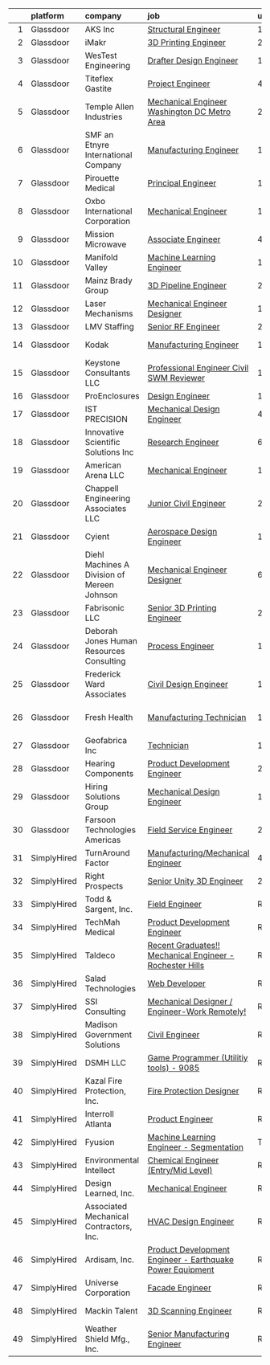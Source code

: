 

|    | platform    | company                                      | job                                                                                                                                                                                                                                                                                                                                                                                                                                                                                                                                                                                                                                                                                                                                                                                                                                                                                                                                                                        | update_time   | location            |
|---:|:------------|:---------------------------------------------|:---------------------------------------------------------------------------------------------------------------------------------------------------------------------------------------------------------------------------------------------------------------------------------------------------------------------------------------------------------------------------------------------------------------------------------------------------------------------------------------------------------------------------------------------------------------------------------------------------------------------------------------------------------------------------------------------------------------------------------------------------------------------------------------------------------------------------------------------------------------------------------------------------------------------------------------------------------------------------|:--------------|:--------------------|
|  1 | Glassdoor   | AKS  Inc                                     | [Structural Engineer](https://www.glassdoor.com/partner/jobListing.htm?pos=111&ao=1110586&s=58&guid=00000181421b69ffa28acbdb9fc03f59&src=GD_JOB_AD&t=SR&vt=w&ea=1&cs=1_93c10067&cb=1654671502492&jobListingId=1007920659611&cpc=777305277F503B4C&jrtk=3-0-1g511mqhjr0ra801-1g511mqi0jor2800-f59b6d2461b6f874--6NYlbfkN0Att9APlqtuCPYHujurkqscI95ZHfdvmmfWxC4tyWLf-tu14o22I8w84DM2Pisc203X5TLzeECwPRhvrUALzJRB1-MfZPJ6lZhIyWT0n-pJSzotThCbaS5pM2NwRU4lTLVWuxSJENKa3jRurChs_lRDyTmwuhtrYriHoSGYRbT1TMGa15RujIEps_tMhfGCA_hXzfmlAQq6aNe6fBnsDkoHieqO6PfykMIN-TeTQM_ov8AAEMTIJsuWO03AJCSVKo5IsRlFYPHCfw5py97awDJo0wBMHWT0E99Bsat5I7hlyXMa_DdhBJl8GOUI2wNn1rfQj-jFuIRwru9cbH1_Z7vkMQ4JCmyLYsoGKuDyWXO9jo48CaOinmxAsKRmaoBCgtCOLbq0eOe80V2NTqTKxhgntTsZEa3P6Flu_opsuSlxERUsAtfwUFSoENRZrnZiqozECJZ_y8gzTlyvVYYG5kEwM6ePJh77LJZZFiv728DPrgo3UiI7o_i51_ftxhlE3KUNopMiSJ5phg%3D%3D)                                                                                                 | 1d            | Atlanta, GA         |
|  2 | Glassdoor   | iMakr                                        | [3D Printing Engineer](https://www.glassdoor.com/partner/jobListing.htm?pos=121&ao=1110586&s=58&guid=00000181421b69ffa28acbdb9fc03f59&src=GD_JOB_AD&t=SR&vt=w&ea=1&cs=1_85971e38&cb=1654671502493&jobListingId=1007923370190&cpc=281FE6ECBEE2538F&jrtk=3-0-1g511mqhjr0ra801-1g511mqi0jor2800-09c6de448208198e--6NYlbfkN0Cp_WSJKd_Pz82imZmURPbhd3kYBsiZi4lpMLOH6vOlLMqbuwfEg4rdIwLVDXv7wQuHNay7l-QpVATw0d3KrP1FaWcRrZZo7KVhJQhW81-m-MMfcAf59ZetHKJWxx7h5JI6ZAB2Bz_sejWCa1-Ln4OerU37fCTDWcYdCOhhbBy-E0IeTsST3eS8bG6ZPlWk_ghkGjfCQ-lJ0f1HZpbk4VAa5h3m5zlMJ_qnJkDWk0STtqp9WCgVzvr8HvT_q8u0ZkjRAOQQJoH4kCwyLoT-HnNF2p8aLpOI1vtoT2hVe2LTJMI2Bsk_YGKHQgfyXqK0d1ywnkjhKRDY0i7zeFzIENHj3KF3Nxpg7IlbW_XT2AT1lITcWeO0H24GzRnoG66-hx2Oak7s9xmkW2uVpmWMEO_LicESY_ZDWLuhJ3GltFgEaxecjkn4kJv9LqdNZ2ahnRxp6Iw8NNcSTSB8jBbZ_BYmNLb_fRUBmiHY_CV7JGvVZjFJ5X71j-ALNLcQrwj1aquajf6pAxbAng%3D%3D)                                                                                                | 24h           | Brooklyn, NY        |
|  3 | Glassdoor   | WesTest Engineering                          | [Drafter Design Engineer](https://www.glassdoor.com/partner/jobListing.htm?pos=110&ao=1110586&s=58&guid=00000181421b69ffa28acbdb9fc03f59&src=GD_JOB_AD&t=SR&vt=w&ea=1&cs=1_764d6f24&cb=1654671502492&jobListingId=1007921159376&cpc=328097CF308554EF&jrtk=3-0-1g511mqhjr0ra801-1g511mqi0jor2800-7dc1c60b8a0709ff--6NYlbfkN0DZZww-p_mr8GWlqIRBY21Wjl_Fk3kglyx5_HcxykVqwa7Oh0kVVaxeXAJ9ueV0H-RCzNtT_InWR6JBz9yYnn2aRf1lr-nrg3-d_EmwRDhLqgibds6gYp5azJoCgdnHJlVlwDLtpG51u-n-_80m3hNjHmLg3J63KpnJejXKe0TUuo9SNBAogKdd-tbR-KuuWeIrNIIUtxoUjgnWl5etOuw7D41VsOdt3UiUji4Tmt4moRkZ_E_3gd9Hxko6PnPok8m9VwrModemMkpf3YOYqRit3_DCUW0TXmePxLx8x1mW0GcgyPQkNxI2-9acD6A_CmvLRbyowZglrTCxM5V01yZhP7Wjwm9FZVXWizJiHxGgXaY1XVIeIwRrUdaWxI4sgwVaDipPmf9vPAZU72o4irSUnfWDtJxER_FR6DWpQJ3vmxbhrR_SAEzcxtA_NVtsnEfS8TrNqMI0bjlmgxjmBv1-6xsi_cN9hz7LmPoEOPn8pciggC178Tr3zVEM5bcZNAdmvicWidCfrw%3D%3D)                                                                                             | 1d            | Layton, UT          |
|  4 | Glassdoor   | Titeflex   Gastite                           | [Project Engineer](https://www.glassdoor.com/partner/jobListing.htm?pos=101&ao=1110586&s=58&guid=00000181421b69ffa28acbdb9fc03f59&src=GD_JOB_AD&t=SR&vt=w&ea=1&cs=1_893ac6c2&cb=1654671502491&jobListingId=1007916706637&cpc=1AED1FE72E4AA382&jrtk=3-0-1g511mqhjr0ra801-1g511mqi0jor2800-4b1f5351903cf1c4--6NYlbfkN0BBGG9LMNqL16EzDx9S3nKk4b6IwprgSJginr0DZD_oW-LxatidhHjSXMmYjkktSDdNaRxq9PQ3-3ekTrzALrQYiMq4wL0VarTgTf5204msDtz3n5OXItRjAPB2QJ0ujAqY0OrJicLHXUJ6cQX1ODL6CNkofLWPMp5wzuSCf6RzVcowTuR1xIFTjakHGt0iYlGm0kbEliTRXJbAk7qzBX9djMAqQ471SaFqwH7F7KkYDA_QWV-N1pK-sO9W8g4Ke5VNDk6LsbySD05sP9WTJdwxu2kqC9MtTgJRLxTRGYWdjK0bLIYOmi4Li0XUsf4IPxXG0QB461il80vGhb5u8UXxdTPx5KYSX40ba8xn4SdZwlNZ-wwipWVKiV-tReqhkXfSNXMVPbt3OkFKGKNysTvBTidNWAfwe7Hp185fxMLBFtHlCTkVFTafwZLz40Rp4BjjnwnDwoTgdHf8FnsEtmhPVAqPzTxAFeRbtmiPGghZC_tjWnFrbARo9G5S9lJuB9jYwEAMXgN7gQ%3D%3D)                                                                                                    | 4d            | Portland, TN        |
|  5 | Glassdoor   | Temple Allen Industries                      | [Mechanical Engineer  Washington  DC Metro Area ](https://www.glassdoor.com/partner/jobListing.htm?pos=117&ao=1110586&s=58&guid=00000181421b69ffa28acbdb9fc03f59&src=GD_JOB_AD&t=SR&vt=w&ea=1&cs=1_dea22479&cb=1654671502493&jobListingId=1007923160690&cpc=D1AB73242940E063&jrtk=3-0-1g511mqhjr0ra801-1g511mqi0jor2800-4263b12375413b4e--6NYlbfkN0DsBOlmEAMqZtav1V1WKZO3RUElpafjggtWvxyDQ3xFSh1wBRGmW-tFFoZuSj58sOxwaUkLQ8H_dTRuo5ZsusxG0FGJy5Uh3Pl9qRjOLaowRparPRD0uMvBjQBNz17WRmBD7VCNSwbAMPDYDO-YXSSDvHPq3zktiHxjjZAIVhoEj9Udk5RW6_9OYFgnpStPzsOvWRcwxWbEH69tSPYR0axqMtp1J4cQMtA4YmeNAQ1STz6t1Lp0pHMLWXN9xssarmT2naG8SwVlwe17F8dKYYo16XofOoFucw9rfrALGeJ6UDk1O5fSxyJoDY-r0Dsddg2VLcj_uk2hshiqSoTS0EOAc9oORXQcbfnW_D_PCZdLL0OI67jF1RuC_QgmeaZiTkTxP9qh1jAC5_N6SIQCO7yyh7PTQfbBi_efeH1xjO5Uzd6PDbuM6TwU9yQn9jDbtDjcv8qxXn-vhKyEm_60pDnsfbq3KjyeXw06MSZXS5xAS82x7Ye_h09jCE2xKg9EnAV_m6zcdzDMBQ%3D%3D)                                                                     | 24h           | Rockville, MD       |
|  6 | Glassdoor   | SMF an Etnyre International Company          | [Manufacturing Engineer](https://www.glassdoor.com/partner/jobListing.htm?pos=124&ao=1110586&s=58&guid=00000181421b69ffa28acbdb9fc03f59&src=GD_JOB_AD&t=SR&vt=w&ea=1&cs=1_1b409fda&cb=1654671502494&jobListingId=1007920392493&cpc=275B60D2C545FCD5&jrtk=3-0-1g511mqhjr0ra801-1g511mqi0jor2800-1e296aacdaa6a3eb--6NYlbfkN0Ds6uK1R-yozVJUh57PvHIkTdQALSJd2b1fxzTC8LomFrIpJ5Mkt10QDsq5Gj96LvbBVgpYhqsvXLs3bS7He_X_PR0iKM405zu5AGU28IoAiyx04y1v48vVXRIorMf552zzBhurKR51ZvYUrA12nNc5taKwKgC6Q3csua97ToPhixcYVB83oy_UjQFiLyfGBxhTcrUyAGcraXDd6d6dgewfoaJFmhy80C6QsFB8bnLjpBogugj7xNVKJ9KBGIsW3TG2dnG9qPMogCYy0zsIrj0ORTZ_lUXr0oM0fRidGOzpIV_rij1FR6UIumXIumiOzbPr-rG__oZOOaHo6iGwnDqJZnEmyZ6BxbBX8rdDhjJ5iWVWbDSAdDSHZkeSwrm_tJnp0ZRFkjswDZKoUL3QQwZDxP6uQSvvDS7EsvZmAIbHuTCvoCgippZL5pPauEpgJVqblEOCXockwwnkwqfqTm7OoTfLrc_euBc60XV4EK8c839M4Xwg28xGbQHnoMogQtr2X_Rf3GN8rA%3D%3D)                                                                                              | 1d            | Minonk, IL          |
|  7 | Glassdoor   | Pirouette Medical                            | [Principal Engineer](https://www.glassdoor.com/partner/jobListing.htm?pos=130&ao=1110586&s=58&guid=00000181421b69ffa28acbdb9fc03f59&src=GD_JOB_AD&t=SR&vt=w&ea=1&cs=1_9bf462fb&cb=1654671502494&jobListingId=1007920930821&cpc=6BBECBC74F3AC36E&jrtk=3-0-1g511mqhjr0ra801-1g511mqi0jor2800-f9aac5d62d551e90--6NYlbfkN0DWaRryNAENedkPSv4vdkICRwIOGVF4p1VZO06nqdho3K7zMRuywI_6Nlc1zZGimhlsF5lJRjw9PzkKMOL9AVDNXLL90LLjS5CjgO97ZRAHiUbNBb2AMSYWb7GSJKwbKHGv7rgZx1c8My2_gm7EhqhaIj1O2I_S55qy0qSnjYkGKK65N-hgMPyZ-0WLjpM_vJQ09Bo9hgFlcMrdEEFQwlzzQhnSQazvF0a4sODhUUqPPNigT5hVypEeHscncdVqUhA2ABrrTqvtSILA14RxTEXH82cJ_Qn67F3m3NgfsJYgQEvmj6lTxDuRx4LeVUIL5lywFeKz83x2M7cTPH4ZW5A403F4GLaHz7v3SUzStIAASmPEmGRzvt4G590bAaEg3aHsZQ9qoYOQsZMTz3LiIWFCXWFC2dlNWqWixdc8bFFYtQjMPobcDvDnIQ6KJ_L7A66RpOm2Q-GihEih-nvi6aSQqfMk9n1V1VtWGGAN_3UzIypGG3OVvOv6tiBNLgBhTdI%3D)                                                                                                                | 1d            | Boston, MA          |
|  8 | Glassdoor   | Oxbo International Corporation               | [Mechanical Engineer](https://www.glassdoor.com/partner/jobListing.htm?pos=114&ao=1110586&s=58&guid=00000181421b69ffa28acbdb9fc03f59&src=GD_JOB_AD&t=SR&vt=w&ea=1&cs=1_2b303e9f&cb=1654671502492&jobListingId=1007898644473&cpc=26137B373B4A29F6&jrtk=3-0-1g511mqhjr0ra801-1g511mqi0jor2800-3b3b029be4ee5b51--6NYlbfkN0ABmHUdwQaONz_IGwQsv1AAewhrr4-2k-Y7nCH-c8nk1bLPBzRlQDaWQviIbkoj9mZs6BkB88Si2jtYXUn27On2RPhQ-cOncZ9gMQ6nEUHdjl-dVDMdV3erH5f8Oj_Ca0WsEFrlMcCAZH1w1donDgX79rvuheFgL9-2wyt64CgXyXNzA0yQGJpAcBwfn0LkxArhbzbi5VIDdABE-UgHmi35F2omQNt1GcXdGwXaH5icxWn2tqxcL-jl8uXITeFD6RgItAtp8oM0woAQUFDMe0s1QJWTZ7CzDPSrnqrKjr3B_QBeCdkGSkqY5bHSxia5EFHkoxZEl17Ch3LuhoCITB1sLk6nzMq1VkUuzBBwgvD_Ugoer6vY2SZedKTe59gdsi3w2D88As1s6m7VWVKdjqxTjHOWyNNoWZN2EkoAud1e_7k9BerC08-vFYKiEMZsCBfX8xZ4YASACd9w5lVrV1cKhhe-BfTV7ClFyJ65mhAdrlhZ-WzwdoeHdSnIGzuO1vo%3D)                                                                                                               | 11d           | Clear Lake, WI      |
|  9 | Glassdoor   | Mission Microwave                            | [Associate Engineer](https://www.glassdoor.com/partner/jobListing.htm?pos=129&ao=1110586&s=58&guid=00000181421b69ffa28acbdb9fc03f59&src=GD_JOB_AD&t=SR&vt=w&cs=1_478540f6&cb=1654671502494&jobListingId=1007916982813&cpc=878687325D2A5CC7&jrtk=3-0-1g511mqhjr0ra801-1g511mqi0jor2800-f472d513f38a0de8--6NYlbfkN0DMzJerYYVu8Q4XOw-Zynv8DQbhmW2d_BjXDoDYya1YvgJJCljj9QCiwMGsGVT1rDL124WqSqfM4QR5MN7vUkpgM3JDPCyeuqwO8CBMvlla6djKcxMoyfuNaCAX-rIoW2gcZf8f3oyhsjUFFlygUdnQfTADPaT8gH_KdpBsQ_SnZsg_hHWriEmncxc4K7FpbEeVZs7JbRNfk4t4PhviMZ1F-FKjc2OLd6JBk2l7Y1jBrG5sSGzV2vG0tjCUkUBG3XtOXblu266DBHaicxI2dKxmtwKaHhesTbs63rvfJikvctupB7DTKS3Vhyw_MlIhdzW8OXB9sTVAiVWcrzGKbCWODMYu5KH9pP2upXpE0kLpQMpP7l0hpLZRiM0P7qQugKe5gjXJUGRsBtiEckFIjzSwAQpCWv8qtL1Rid8TCDlnPKVObdLjNt0igQ3945deZ7WQxK8FdeaiA30NBS4hu_aI5f6DwCvWJzE%3D)                                                                                                                                                     | 4d            | Cypress, CA         |
| 10 | Glassdoor   | Manifold Valley                              | [Machine Learning Engineer](https://www.glassdoor.com/partner/jobListing.htm?pos=118&ao=1110586&s=58&guid=00000181421b69ffa28acbdb9fc03f59&src=GD_JOB_AD&t=SR&vt=w&ea=1&cs=1_d68ec7c3&cb=1654671502493&jobListingId=1007892342522&cpc=923E3B470662C757&jrtk=3-0-1g511mqhjr0ra801-1g511mqi0jor2800-aee5fbc19980174c--6NYlbfkN0D0ZqxdZg2TwcIemQ4yr89eGinLCR7bn2QHXosobzuZIISjxMRKT4E3qfNpVFwPB_1OVYuPvxnNjuS8DeLkRHHdzBxZDspFuun_YXZC2WbMLPg1htwxRCgeMIwi8QzzFRlhB-uauEso6Hp-UHDfVpy4JBkE_t-zYpvXPmKntdRxIuMF5oRkQIPExmvQRWMNEIScm9L9fgVONpSjZYEXZhHAzHF1Y8VwmxjCZvuFGr9vR5-4QFuI2s55HlBTVhG3Bn9GCg-9j4knEsjc3FpaL7YR8hKsGCs8n-ccwStFJxfybvxYa5nMWkmWja7FwXmXTUAe9o7zlL-dJ2l2l8D7mWftZ6XNyfUjapdpkGVDUBkJY1EE8NnTJtLfZFtloZJlxyBXZIaUGfbu9MN47DCMOXg9_lrDymyAxtxM_GcILdfHEGafB7I3TSIOCZVCOK2oHnLtb-kYS3xXnvHR_CIkWczC_yvUfiEsGRYltbbMePUQiRIAV-W4q1NAVCBONZeWp1l_ERpTw8kC7w%3D%3D)                                                                                           | 13d           | Los Angeles, CA     |
| 11 | Glassdoor   | Mainz Brady Group                            | [3D Pipeline Engineer](https://www.glassdoor.com/partner/jobListing.htm?pos=104&ao=1110586&s=58&guid=00000181421b69ffa28acbdb9fc03f59&src=GD_JOB_AD&t=SR&vt=w&ea=1&cs=1_8c61a003&cb=1654671502491&jobListingId=1007924023769&cpc=3B453408E5782294&jrtk=3-0-1g511mqhjr0ra801-1g511mqi0jor2800-19e69a8eea02e56c--6NYlbfkN0AmBvT8mmb9xI3Fj7UxKkF4Cq8RZh4Va6i5lMeIN2RcgGASh7aFhimwCXUNgOpzN1fbJ1oBdpr8KHMtR0CV7Zq2RullAxWIL3pE3BDWV59ENUqakRDszZixYKhBkXpnqpQvqe1fgrLdNWUtqdFStxCtFPy6Wabm9-W5fOxJtdZMS8_ygq6xyQ55hH7eNBwfvRoMVdR7Kc9QTwzByX8GyxPEuWvwD39QW6137w04LxAzCH-BdsPyeoN-LvdyCBUvOUJkIOArtCJp4zqMbqxEmGHsI-gEsou0NWPo3Bqw52oXElLQB9ek_PP_a_911YBRo8GSvMhK5uKz54z0pv74g95x2KxRZRRkWxtwH61C7LPELBpp9Rj7VkkB1QYdXPxzTiQb3PRRnmeARaCZ7mtN-nhlTwZnm5BhCLmjcrfOZfovAED-d1vvHOQJXomprXT41TjYvnfph7QVV5mixB1mUt18sfYeR5OtjL_zvu6hp1SYGlVi_OKeUG6lzDiqV5_ZIbU6PFXecjMOBJCUgsK3yFsFyPBxZii_XfA%3D)                                                                              | 24h           | Remote              |
| 12 | Glassdoor   | Laser Mechanisms                             | [Mechanical Engineer Designer](https://www.glassdoor.com/partner/jobListing.htm?pos=122&ao=1110586&s=58&guid=00000181421b69ffa28acbdb9fc03f59&src=GD_JOB_AD&t=SR&vt=w&ea=1&cs=1_82f6ff12&cb=1654671502493&jobListingId=1007898696482&cpc=B5F6D74B4EF69A07&jrtk=3-0-1g511mqhjr0ra801-1g511mqi0jor2800-b17a331bbee2226c--6NYlbfkN0COhaZ05RsQ0I941PSzDaUsDoazhOdJvFHyXlH3hoIg_6EfIsvwWymkxiyYG7dmhH3mBQ2GDp7dhrBfsIj3NE0SxkCRIEAWK6eZUyPgLW7PSxA1QartU5cB7n9pdflYhW777mdi3jTJEhF86ghnUDNB7kW-M5W3hszSpGrrWi5Ne7j_vffIEVfOLW4ipbN63sfI-Lc1iy-RxPNJpjbvdXvVN4yqOigLanIITxQYidOQraZEIaZA4RayBR7AIbLhXEOi90WPAdWTas5Od43mI_RzVDculBGlxfpSQrmFqkATBJUTpRENa9xhvlhbadnrl0pcesEdAEBIbXmZhxjjtKXuomF_cl3jo9SfIEuTtapQzHV8MpON2h36r4zZ8muvOJxsZTZ1lv9pjnHzb1aiBe13pzVRrEoTCDZaSzy8dOAa3FNVnfDS1vS_2rQmrU5jxx_q85xkV1vCYQ_Whc9YN-njQR7POWpuune9qRz2mvcxei5b-p-CqJ-6QjCA0clLz7xxf94NpyXNOg%3D%3D)                                                                                        | 11d           | Novi, MI            |
| 13 | Glassdoor   | LMV Staffing                                 | [Senior RF Engineer](https://www.glassdoor.com/partner/jobListing.htm?pos=116&ao=1110586&s=58&guid=00000181421b69ffa28acbdb9fc03f59&src=GD_JOB_AD&t=SR&vt=w&ea=1&cs=1_80ad2f45&cb=1654671502493&jobListingId=1007923172585&cpc=CAF32EB92433BC76&jrtk=3-0-1g511mqhjr0ra801-1g511mqi0jor2800-0101f0152a6b96b6--6NYlbfkN0CMf6ZCn5ovFwQ0jaz2pXOy0er38TUjNbCRz6lb6Nnh6isJSUJNsopL1se5M_O093ieh2u1i2styM31_bvMRZM7oBpASKQ2vq5hUojR9DKHqvaOeHVsdgsnky4yILFhaia740yd3F4Z9x8gapl3kh3_ApzifWrf3DSIc-R8cDPzX3yGCYyivi4bKnVVcaX8Mz8DgSQ1UdiniVtU5G1HNYSpDki_dRqYVczFGECAPDdFxUcZnXAGiNf6NCgTniIdFMBhRyHEOvmOz1vtwjA26UsI_egXl7ErLOS09YrSSOgQH_hORslDGpOlImeUIfsR51bhOzWeMTZ-ro78jncIGY7v_0J9I6j1mHONfkHoZmlS__Q_DTSG-ZpI5idtRi1T3ja7F1mBPLJFJzqcVWImQ6tyRiBnSYm_gYInVblHs_iaapdIbUGLXSDnUhmvR2NaNfO83ibtXS9GWFSeIVLFs_6q41j6Gx0m9vgLmRKUnXXDbveQO2s--n3CI0vzGgTOw7mDIHvCNQKaBa1CD9fkArhN)                                                                                              | 24h           | Tampa, FL           |
| 14 | Glassdoor   | Kodak                                        | [Manufacturing Engineer](https://www.glassdoor.com/partner/jobListing.htm?pos=115&ao=1110586&s=58&guid=00000181421b69ffa28acbdb9fc03f59&src=GD_JOB_AD&t=SR&vt=w&ea=1&cs=1_ef8cbd82&cb=1654671502493&jobListingId=1007921384910&cpc=90E10D0C903B794B&jrtk=3-0-1g511mqhjr0ra801-1g511mqi0jor2800-76610fc9b402b4b2--6NYlbfkN0DrsfItqWdYPH9HPeJRPsV85vfInk56DfzcaYqHqFIL2yBJAWlDWcxnUNgpe8tAx5QFbPCJRszaEBULUEZPTxtGNxRm4nDXNMkt78WyoQnt4APiODceaQLbEg0nF4tEuvdyooBSotwYpEhB9Z8ccDhe9pGOaVRzbDtUoWQdO5HNEprVO3MQWXzLmf2DQeLTYjJIgjhvBIlb7GQlu9EiV8H04jtGfKYOpjF1LbKxuWPYi3iTb2GZOgaHAnTF7oyy_6DgVSnJo-cTSFwUYu6FU2kVLwDdM7AdxXVqlYY1zHUN-zUG5QMoLujX-mzp5NTOUirrAWUpVCnspuWZWDTYNLJbG6G9WMk4hIJ0_-sKdDvKtnlFxJt7H_G9wyOGOQ4_bX_ohsRV8-gALb0U9bVISKw9JJScYRUpA6oUN7U03jn0KrVDk6Ox9d9iGeKhhMjEUldyNmKTg0YDoxZ_e2ZbLA0a74gZGWgg2rzj2vMk67Yp3Sezwqs7hbutO0N2pqAbwiXw7nqAikgsiQ%3D%3D)                                                                                              | 1d            | Rochester, NY       |
| 15 | Glassdoor   | Keystone Consultants  LLC                    | [Professional Engineer  Civil    SWM Reviewer](https://www.glassdoor.com/partner/jobListing.htm?pos=107&ao=1110586&s=58&guid=00000181421b69ffa28acbdb9fc03f59&src=GD_JOB_AD&t=SR&vt=w&ea=1&cs=1_d5c2f6b4&cb=1654671502492&jobListingId=1007895281530&cpc=5C66962F50EA57C4&jrtk=3-0-1g511mqhjr0ra801-1g511mqi0jor2800-c20e8a5a55d0be07--6NYlbfkN0Ds5GVvSbKaVZOlcVzMmME8hu4tCIpmr0vrN37JoDJ8726f2HFi3lE75Sd4AyAVMeiBSN4pBs93Q2RPk3JakUc0fz9gBUEDpByPd_FZAJLJSA28LvjDbN561zRsRTH01Aue2WJkkrNxsu2a0UOfFO7u_f14dJosJCBldmG8ErDRC7ATk2dMWnfZ50m1_8NPK4SdSIz8W778UdUF4dJkI3c7TDrU1q69kdXf522Z_snK0Ywyik1Vc3fiUE07cyW5AqmcDOdoF2xVbMYMVZjD1V92VI1SpBzcNV4xUFvzjM83jtJfhVHOXg6nirmvvQoN57jYuRsJPjCP7fOl8NxIydO2BM268stX9AOhku_JxPZLM-J4ZWI5CS-g5eKncHM5MZ_VAL85YF_A2gVgmTlAFjmetIB-fP27fsdYFI0L305Ula8DGV6BIEgLvyGjQlEex2b05_LklQXSLS2lyndrxydIbaA1ir0CDcu4nfyYuprLMPTPNWb60ueRj5MaiVFzrKlXm5Z35wFuugvbRwYQRQ6A9KkS0r7tsXYFUhRAZKynwg%3D%3D)                                        | 12d           | Manassas, VA        |
| 16 | Glassdoor   | ProEnclosures                                | [Design Engineer](https://www.glassdoor.com/partner/jobListing.htm?pos=102&ao=1110586&s=58&guid=00000181421b69ffa28acbdb9fc03f59&src=GD_JOB_AD&t=SR&vt=w&ea=1&cs=1_d1f73202&cb=1654671502491&jobListingId=1007892526729&cpc=AE7800CE93453CD7&jrtk=3-0-1g511mqhjr0ra801-1g511mqi0jor2800-1a35987553044738--6NYlbfkN0CHpSnjIPxMtekS58WZl5Olhjo2iWL5RjE_Boe0ccr3Fp74b-beha0UcTa0UEM84kpxrUputmv3yo3oDyYdgP0CO5NVXNgxxA1pzd8Eg70xN4GZ4e1Bv8w21V35XMjP9InwDtT8zEsqOksegvcIwLg5L1eD3UJrUpslVgbh4owHpkudqgzzb-o_sfuSo6AhtcBbWR-eZgEi3pxzAw-mISm9ltqZFcTruF0D6iatREDqtl0OjjimDGYZwh8o5F41GLlxtD7K3H4Rg1waomZuRF9vnWQWfLYCK9Cl_b9Jtz2NYvdwx6R3cUmZZmZnG_VDkv5B_d-9bkQV_9fgAq3mIQkLh7oREl7gCNKHvEjqFrJ9rdJOhujzrw2E1tANalJMVBcEzPiSCklYaolHesjYRC_kaAoPke8w1oYkDjsOG25VXSRWlZI1ZUr0OokyCB_8BVSPBMJhM1-boynIeYpj9_BmSAWbY-jBWTu2HSoWRfL2tefjrU0YCjKjy_3z2UFY7Lg%3D)                                                                                                                   | 13d           | Madison, IN         |
| 17 | Glassdoor   | IST PRECISION                                | [Mechanical Design Engineer](https://www.glassdoor.com/partner/jobListing.htm?pos=120&ao=1110586&s=58&guid=00000181421b69ffa28acbdb9fc03f59&src=GD_JOB_AD&t=SR&vt=w&ea=1&cs=1_097876a4&cb=1654671502493&jobListingId=1007916181033&cpc=8B69257BFB62E45C&jrtk=3-0-1g511mqhjr0ra801-1g511mqi0jor2800-c7d96192bf44e1b4--6NYlbfkN0AoVXkDaO-FxjwGQyQT9ro43Gdvi9BTMbPFTdfIOcTdDl_wjp-jRA-zElO4cI-gKCly6vqlj-HYSjy1EqowTQEbKe9PxQ_9vMe3JBTpAH_Fy_oIT9mCa916Hzfy_QvrjnjpMsG60FUZmAJL8x2_PbTtdLNXTMJVvHN6nDugqjqDKMbqnf1GKb3PE57Yf-XzLU6hH5q3oDowyFeOEclWuWaJJwbRWXwK8B72TE_7mt1WMAV-K-mfvG8NHBA7ouAJyQwPlht0zjAg8hsU3tekhP7gSSNiUhz_y_R6jVZlDwFHD6nuRRXTsvcydprilzcWpyP4Fv8AjMQIQkxHOG-lYD8z3EbIFXYwWfb0pgxcaTX4sIgf26EH-fA-1MQG2J8wNH4Xd-vRLH76Zo1rxL65CH9l308GF7JZ4_JZDm4a14ElNPO2EetI3pKYCYnn4jZcZKfMeifeRW19MHKHrpWJg5WnOVjvP0BvmOYuWMgl9AUcWMpIAAY7rXkfiapGo8JHSbTLjgfWEsvPZQ%3D%3D)                                                                                          | 4d            | Charlotte, NC       |
| 18 | Glassdoor   | Innovative Scientific Solutions  Inc         | [Research Engineer](https://www.glassdoor.com/partner/jobListing.htm?pos=108&ao=1110586&s=58&guid=00000181421b69ffa28acbdb9fc03f59&src=GD_JOB_AD&t=SR&vt=w&ea=1&cs=1_ce692312&cb=1654671502492&jobListingId=1007910071594&cpc=2BB1DA37F6D80771&jrtk=3-0-1g511mqhjr0ra801-1g511mqi0jor2800-3ce45ae832873d86--6NYlbfkN0DdLn5tXN_RiyJSiFodarGZFJKa8s6F6AK0THPBWp05MWGACVIr9k5ZRO-TWXHFa9hdfgatyYn8MBkGSczzDQozwIpP3iDqudRDJKvou3_hF6zQTmsinyFPbBLAA_0uVwWoQFaXPmh7UTfwgtHdovk42OZFY9q7IOma5Jvl-X-Oy2Wau8Z097FicEPGztQbQE7ikOjzlTCGsythR9CZDrDx27wf_FYF0STuvvY51jS2pd_0v9lqAq-jpx0ibYws1bPC3KLkJpkN2PhfOJ9BbGfJxHYaLiXKIWwJvRIPHHQZ-td-QGGYlEZxb-oBS70tsuJEP5mbDVxCqbPamonaevYvGHcGDyMndekhGr4e3M09RCj37XEBoGdVX_s5qkcMxtthM-cfh6OHh_E63A1zXD52p6EzKQXiHiUr20BIUJIFkoyFeaBEav5Qt4_ueiw1QvCAcKtfASSZ7_JZU91p_ObCN5OOnCnnX_10CoLx_qDJ543f5xrfS6ckyskaeCYx64Wk1XqMwP4m0A%3D%3D)                                                                                                   | 6d            | Dayton, OH          |
| 19 | Glassdoor   | American Arena LLC                           | [Mechanical Engineer](https://www.glassdoor.com/partner/jobListing.htm?pos=103&ao=1110586&s=58&guid=00000181421b69ffa28acbdb9fc03f59&src=GD_JOB_AD&t=SR&vt=w&ea=1&cs=1_dc6c1461&cb=1654671502491&jobListingId=1007892434003&cpc=DFA2BE4A81F20B30&jrtk=3-0-1g511mqhjr0ra801-1g511mqi0jor2800-0d68901c39902597--6NYlbfkN0DdLn5tXN_RiyJSiFodarGZFJKa8s6F6AK0THPBWp05MWGACVIr9k5ZeOPRsM7IABswotI_HGOCWe8Te_cgTlGfcMSNxdKD_-On_DqxmF0MaqGM-MBN9Eyj5bUAS3MTAqPupAA4PNdLAXg3Iug18fUBoUK9KXcU-BBNfISYSWdRIGTV_yg6saXSW2dyl6-pvWN9qy8b4kz8pooqcvsxHvSbh9fMsxPhuxdHKL5W7wbLlIvuCHFzh_PMq6jcavrdzcZ0W-IkADD862B2v2WtSRE1yaM7mytaRo-2EBzQm5YKi2BrP8dMLM6tGSBC6ZdsVNPzn_EQ2BFZN6uXtziimspoNZ32-jWPqOrFWj0MbMt8ItVu5pRVWkV1-E1G8Tw8KdexcPbXOOEBpMFOgAYjB-ac77ntgLb-dO4pWwtHW8Hp-1KB594HfL5e60GU_xhqMIAhXVbg4AOq7j_I_JHd-vo6i4i9QDokTQ2uoVBrJMGQ_324sQXfjD94YJ-AS-buui8%3D)                                                                                                               | 13d           | Burnsville, MN      |
| 20 | Glassdoor   | Chappell Engineering Associates  LLC         | [Junior Civil Engineer](https://www.glassdoor.com/partner/jobListing.htm?pos=106&ao=1110586&s=58&guid=00000181421b69ffa28acbdb9fc03f59&src=GD_JOB_AD&t=SR&vt=w&ea=1&cs=1_02c88c73&cb=1654671502492&jobListingId=1007922972778&cpc=79797DEE17F2F489&jrtk=3-0-1g511mqhjr0ra801-1g511mqi0jor2800-0568b7754afcacc3--6NYlbfkN0APToHrk7ILONyRglvlT3LJMO76dZGJsKlG8WQjsY8Cq9XiAb7ktDbI-A5wXpaw4R4WT3XNa5mJunVJibIs4BRJFGXgy7eUHiNi8gsFZzX2rut1gCGwG6Os_MO_qEksmTN0Ckf3qqAPRauYphg6HTh1SRTD6pMTLIc3j0GUninaTwOpbABBPOt2MxP3HtIz1K7hXsRjnhz0R8Uknqm-I1z-6qz0bHvbjOCCiGBUEePZu0WpOASADXOXbqL0eXR2eeB5VgMW22eP1HKj5OdaPcpvwBux1led2QfuuEYHJNSaxhKj7jw5lEm9me-McxruoVj49oj16epswaKDLYjme1Do9YYwzeIGFGqqgvZ95HMPzutlKWu3Qb3R8Lm6fCa_tAJWo4NAo58dU_1WQCL_gfv3YgQRzhYctFEWypUsAELvEDwcqj08d8T4PKCgNBKMhVApwJQGTZQy1GoCXTj3xXdFs1-NESZwa-GncUZckMSHmZIIF3mSkUhztsBf2bbUlE1kGw9pHJC_DQ%3D%3D)                                                                                               | 24h           | Marlborough, MA     |
| 21 | Glassdoor   | Cyient                                       | [Aerospace Design Engineer](https://www.glassdoor.com/partner/jobListing.htm?pos=125&ao=1110586&s=58&guid=00000181421b69ffa28acbdb9fc03f59&src=GD_JOB_AD&t=SR&vt=w&ea=1&cs=1_ba5ca151&cb=1654671502494&jobListingId=1007920897477&cpc=D7FE8E303655E3F3&jrtk=3-0-1g511mqhjr0ra801-1g511mqi0jor2800-e410545d6ec1272c--6NYlbfkN0BHWGz48TIuZePriohsFgAoXDLVIgtHV7KDVn4HcV5WT26R0sTvdVeflCNhBIe00jBow6nKbiyg3p-WGShHJPZtOFkIp_rta8pm2VZHoz6cy1jHB4W1tSaz6rSrzAxRg0xvEW8ePDC_rYcZoqw4Xk1u9rWaqaK7GXxnDyZ1Ls6VAKf1KSHTQuud4FEvQHkP0Gm50r4Tbs1TBYLmEY6WBfQjwXfXS3P7P6VnaSjf6QC-_ZNWVGc0TVWrbztK0DYQplsXl76k4gGYfdFOTNLhp6HnIbWKyKthMATtAPhlmZ2fgqh_RDe2Liqf_z8dc_f2wkXH6nAWUzM1sPr12fY3TdCi9tERYKyhYUne9UFDR_xpXGNVNImIyio6kMevrcK9xNXGVU5myTf-QqS3UkNM6sJ_QfBLvtt57ll0YCTwIqmhMWnX8w9cAk-jSDMVfAnLjNkS7164_uFCJAD3MhZGEksjM6Q6rGOuJ3NjxWZ-nDx2rXo3SH_9hF6qhGumx3s2_R9g5PZQ0BFzjeFVc0dsN_h2)                                                                                       | 1d            | Atlanta, GA         |
| 22 | Glassdoor   | Diehl Machines  A Division of Mereen Johnson | [Mechanical Engineer Designer](https://www.glassdoor.com/partner/jobListing.htm?pos=119&ao=1110586&s=58&guid=00000181421b69ffa28acbdb9fc03f59&src=GD_JOB_AD&t=SR&vt=w&ea=1&cs=1_083a9a58&cb=1654671502493&jobListingId=1007910028488&cpc=9BE7264F9E667C9B&jrtk=3-0-1g511mqhjr0ra801-1g511mqi0jor2800-0ed4733b8f08fdb8--6NYlbfkN0DPZ0kTNzBf9nB6uUVTBF3gHIH39TjKj9zuPYF4k2knpwFXrwlnFMqHT9qmuC1xgjbqa_6bJPfSHrXRASkP3PjtIP0Sj7VKsVWrnI7rTHhhnH1RAVaGDlkojENOOtjgdcRCSj_vKZoPI5oemQA3d0sEtLV-FmqcECcXzMIIL6Y3T54tp6ZK-GsjtEV9jBLfNCwLiSo7fKLNzTaOCDjkuckeqp9n0A2pVKD35tF_o-S0-Vy73fCQlom4D-nMV7eIl0aSf4PBFxRDgXFEIIu6kGmmPjEXOtOnIq75rktwgFRfpzIT40NvMkK8w3aCkdgg3uf9qSyA5-n_Q4HaoksxkzS510lKHwcrPPGV3aUF8DQ9LBlN_mJP3X0SkEngNBn46jO7R9bUFA9IAfJJUGTmmhjDLJOZ7a2BE06vupc8TDQtH4XZAmlCLZ1SfE1B_UlSgQNNSGCKP6TjamCqa9CplRMvBIba-vV9PVZS4VQcIXyqBSJExP4T9PtIeHlvYFnbz06YGKiMdgtpvg%3D%3D)                                                                                        | 6d            | Wabash, IN          |
| 23 | Glassdoor   | Fabrisonic LLC                               | [Senior 3D Printing Engineer](https://www.glassdoor.com/partner/jobListing.htm?pos=113&ao=1110586&s=58&guid=00000181421b69ffa28acbdb9fc03f59&src=GD_JOB_AD&t=SR&vt=w&ea=1&cs=1_404d5198&cb=1654671502492&jobListingId=1007923231745&cpc=AE9F6614D4EC1B58&jrtk=3-0-1g511mqhjr0ra801-1g511mqi0jor2800-0d1cb1734fd1d007--6NYlbfkN0CNayYzF1mBaI40OgT78t3Q2d9IxlwDzhsYR4HK7epYUdjvLWW94mgjzeN4HHaphaRylgRRnwgpSqBaki7cb6mKbXdzEYhj3SSX70hG01Dn13RedA63GrYpCCGWZBFwDfih979RhhzwbNrWjz_sqGpz3wIHewFwAE7qvN-pzDcv38E41Ai-YBrNeqdT9LEtNOhMQK5ek_MhOBDOh8dEXjEJEpfJTlNONbOdzyJsEu5kkZkLCjf2JlY9lMe3BkR3OJu7-8m7qk5Bt5QVm5Z3DLGPyg59vb25Fyg1LeE67YIq1cmwy5CFW9eM932cvfyUnMult7qCYdB-G2AOhfIdylj3QalktSqJHhTFtqyntYOp1qPhpTPr3n0XuIrp0yrUfvihU_qtN5KI8DMiN6P33TMc782WnQQ8Ez6XOQudnpZKVatK0Lbwah3Atpk1TI2QCd37lxFeXqT0yCNCJijqgSYHwNVhCUyIvNX3IocaM-CoNptC6JFNYLM1A6v4J1jmuDt_GsgPBOZjbw%3D%3D)                                                                                         | 24h           | Columbus, OH        |
| 24 | Glassdoor   | Deborah Jones Human Resources Consulting     | [Process Engineer](https://www.glassdoor.com/partner/jobListing.htm?pos=112&ao=1110586&s=58&guid=00000181421b69ffa28acbdb9fc03f59&src=GD_JOB_AD&t=SR&vt=w&ea=1&cs=1_23398cc8&cb=1654671502492&jobListingId=1007921571183&cpc=B1198376F5A4F1A9&jrtk=3-0-1g511mqhjr0ra801-1g511mqi0jor2800-c76e586d89780cd5--6NYlbfkN0DeXU0vMxLyKhfauY-dgUBa_3v1DHLtGGo4EP_Dl8CiY1CXhE0AlsdbJImnpU4oL6jsJeeA8qAQJkDAlvS674V-FJWs_E0KT-L94l0JzWz7-XY4Dru5HotJSwQTk0MdgJX59SbvIF2m9t9tKNoZWDSbkZmbDgU1nVzoqfdPPuWN7hqB_Y5KywqFKwhUwBKbZev_26BnPbMRThxIQtFMz_VN1gCvl7NiHALgiMWKdjPQsL_EE2sSlDYwVvHQ07u0J39E068uZZ4Bd1-IZ_xyzEGPHWDhKRwuc0uLUgYDWbWQ1Tvh2g3MAD8qr2cueI4p-vYbnjVorZBWMD16tx3qStf-sV4Wgdo9ShnR9AGJrllE6OUouFOYYMca_z6jlPZl1IuqZV8UDiSDlDIr8lPB-y9biLFKf69206DgAqlpgZHiAnIFCk55BZBR0-IRLDcZrcFVD7aNfHK24bIRMi6IftGqI5PXEVZSYV5LpXvemLpdVsMHq7JDqBUJUmqrBIHbYH5MLuBkEjFUnw%3D%3D)                                                                                                    | 1d            | Fort Wayne, IN      |
| 25 | Glassdoor   | Frederick Ward Associates                    | [Civil Design Engineer](https://www.glassdoor.com/partner/jobListing.htm?pos=105&ao=1110586&s=58&guid=00000181421b69ffa28acbdb9fc03f59&src=GD_JOB_AD&t=SR&vt=w&ea=1&cs=1_f8991f46&cb=1654671502492&jobListingId=1007920782143&cpc=A0A5B17203D7045B&jrtk=3-0-1g511mqhjr0ra801-1g511mqi0jor2800-3201a31876bc4af3--6NYlbfkN0ACu_hgM4mYOpGjE6TXudS1eLEYdlotK5aSiNrSIRlNjof6s4WZH7bXAj6VK4fQHfuC0PjtlXVrI2y8G9iD2vsVVxWKat3_tWH5_6yvlodKzfeRdPR-MHc1MkZ-rrZiNxWsgw7_X5naAKjj8vvOJyBr36lFFHDBwPILC1DnHw4icnhATyfUqMMN5FSFXLRBFMEo-PsbJZqYdugWXdMFhPBbwE9a4WqurWhAZyVRVCBxnUs4dexSqUHB8V0E1nMwfaCT3eAIGi8RpNpeKShJOeuPjKss731sl6ySAm8zqvqmLEEQHktw2T9XKDuOP27wT0is6wJQjN7plAwc8wA9bcWFHnPVIugOdmWVvMZkWwaAxFfbOai6gQ1uXP7kr_wW8g9-xln3QGuRxQWzMxJQ1kY0n5O1mCIT1zT8YnLzLnSVgrC9MIYmYlhn5DpwNHhUNszKvDE1m8FMDGWuiGsEHbFt4REHML7CW_cQ390mY-XotOiAAhKUr0mwdIj66Vv0IxK15i8o43_zTA%3D%3D)                                                                                               | 1d            | Bel Air, MD         |
| 26 | Glassdoor   | Fresh Health                                 | [Manufacturing Technician](https://www.glassdoor.com/partner/jobListing.htm?pos=127&ao=1110586&s=58&guid=00000181421b69ffa28acbdb9fc03f59&src=GD_JOB_AD&t=SR&vt=w&cs=1_75c7d094&cb=1654671502493&jobListingId=1007921432346&cpc=8A0D8B039440F4CD&jrtk=3-0-1g511mqhjr0ra801-1g511mqi0jor2800-2c22108332e58265--6NYlbfkN0B9-418cCXRzcGI1omC3v1wRgm_AezucpluatJafpVZg5tLBFTmiP1LYryusOQq5x4tbnpLUp2LsAOGh7P-qd-OEpHPGMZC0-meH3e2lCU9KdJuT0F4Urq6KDJUZKMHPPFpCE4zZ1uu-NArIRFJikCV1x2nIdKQw-hA4QbRB6a0P4jCw4ladyu1H0UXA9OYCcUUnMUtvVYAwxhp3E4X-xtjCwo6PNBZnPvcUiDZwqCLD3b0SYjmyYPRzWYtlnWoDW6Zvj8jW58XDvgKcPIqyMzNeoICb4jnPGpgonZTE1kD1zURILArSqPlP6ekh0TZMn2ocRtvRz9Ic0XuxkndDbnw4PFzncP9E6qg-LHe_af87XkarPtY_qg_YLnym7hNvnvCLBXQ4ZQ6ItjF5ACY_DZYPNGz9VriguB9_FnACHKoOEnDnDrHkeAKXtrbwBf63mLFCyoTnB1nVXgz5neYpykLnc7JuwUvuSeWE4KCZb5o9wTCi-4bcCDormkIzEWPqjc0YPL5xL4OkDZMPV7TMkyMChpgasNGCYyHFqfkpOnERshZxOkBv2fiDGcYUZq7VAAu2853XBGjiav28tI-S6c-8IQ8IQOKXXLbJifa8Zor-g%3D%3D) | 1d            | San Francisco, CA   |
| 27 | Glassdoor   | Geofabrica Inc                               | [Technician](https://www.glassdoor.com/partner/jobListing.htm?pos=128&ao=1110586&s=58&guid=00000181421b69ffa28acbdb9fc03f59&src=GD_JOB_AD&t=SR&vt=w&ea=1&cs=1_25c6b865&cb=1654671502494&jobListingId=1007920740479&cpc=AE9F6614D4EC1B58&jrtk=3-0-1g511mqhjr0ra801-1g511mqi0jor2800-4e297a25e0d416f0--6NYlbfkN0DZZww-p_mr8GWlqIRBY21Wjl_Fk3kglyx5_HcxykVqwa7Oh0kVVaxeQ-12HLOIK9yHKV9FT4uW2CnYhXD2nbvpwQT8ZsoJleQJ2cCzlXo3UeJX9VXalcpMCiy7dVc7WEIZc7wNnMmuqzm9as4AbfhAdMQGf-qrObuacjVcwkKZKnYzTCWtt6Goc-CrSHYevr9yIAMRrZfAuIx1FyOGaJSBPLA0nRepskx-IjzSdtTDcIx_UUvFysjhbbvS5BTmK4jjVQtllElyxtXyEUtskMh4nxxcq2Fz0fs39rcjPgPemhPIqbmk9jxku2cSU4fJQDVn5_gGo-aHCSw6oL13fRez-88fRJ4jZMh8XgubCbx5xnfd2jjTgZq03fc_a8FIIVB44knG0bpKle_MUpUsynPMERGooY2ZhcHiqAWORCeAmb5UH7pWiihI9Ef9iYXTDOsgxiRImk80XHMQj3J2O7dNcB0p0dAXlAS8_r52yQ2V1V9iYMJ-WxelvInbyWYdod4FZOEuQUp7LA%3D%3D)                                                                                                          | 1d            | Auburn Hills, MI    |
| 28 | Glassdoor   | Hearing Components                           | [Product Development Engineer](https://www.glassdoor.com/partner/jobListing.htm?pos=109&ao=1110586&s=58&guid=00000181421b69ffa28acbdb9fc03f59&src=GD_JOB_AD&t=SR&vt=w&ea=1&cs=1_a53ec342&cb=1654671502492&jobListingId=1007924131446&cpc=AA797275D70DCCF0&jrtk=3-0-1g511mqhjr0ra801-1g511mqi0jor2800-b598104a60934a5b--6NYlbfkN0Dx3r3E47sSe5bB3PIy1uzBZvlB7xy2NhfhZMlxQTsxrNljbzALwoFlb2o8Nq8EQ19lfnDJWhyj8pmzls4CQygA-diMHuiEJPqwUvp1Y5raj0ozkiE9TRp53EHwerBlVcQocMyjFVF0zzgLhJ5m4buWLayMGLEPC30oeXju_7vd7kuChwU-NftI_897tb9m0JYtApe9Vr1rdUod5W8VKyLTbEWOiFbLyjneC7cxqBj7hMew6PhCiSWsSlRsoH1CxiELpvLcyXB6zeGqZ3D3VwVaOXvO7InDm61kAQBB3cwzaBWpOOcpZkvCF6dcGuphyD0tknn0SMAOnrIOOQb1-b0MIVBsJ2cjsFVI5WUKw2HLqKwUefNpBZjzztS-UBPNiwDBLgTCOfrMZE2t3G0I53BZ5czRWfP4sggJOPEp5GdsT2CTjQkM8HEj5QXIpdnQkwh1f8zcbshNlDvCZ0nn6ZX6CS5dv5oZherwDvzGKoPZAgs_d_eMP6acTuBDecYzKd8QrWcldo4MTw%3D%3D)                                                                                        | 24h           | Oakdale, MN         |
| 29 | Glassdoor   | Hiring Solutions Group                       | [Mechanical Design Engineer](https://www.glassdoor.com/partner/jobListing.htm?pos=126&ao=1110586&s=58&guid=00000181421b69ffa28acbdb9fc03f59&src=GD_JOB_AD&t=SR&vt=w&ea=1&cs=1_a8ae032f&cb=1654671502494&jobListingId=1007892891456&cpc=B63DE67CBF13A213&jrtk=3-0-1g511mqhjr0ra801-1g511mqi0jor2800-7b54377166f555e2--6NYlbfkN0BJJDn8B2UUQKHHcWj6z5iPF6xmoZDkHUTc_GmMjro2FB15o8Uqu0nfzXC4b_NEmUs1prF785M0xLrRHNIw0ouV9NWfCjgJpPvL9ONBY3z0cwNFNHFmZ-IOMMY82Si752SUi5VpQxDeOvqrGvOpJwS2e6Hhgtp8ALsNzlcYWF9qlgAA1YRFFcO4IElfuPfw4K_l80ltGDyLR01kbk3DXm6Pv-l8zq7mEDOuZ_oRlO9shj_NbuZC93qOZDY1RqKT_SlUMTxGLV_zjlTD3p2fFn2fUmVpLuoXoKR81T1rrfWKZG1GGs7UZpAxuQwBLjHpW_ORWyNQQJxixMkmlWmO-MaNZHqZRS8XNmP9GAbm-mAa29NX-LC_7jV_MMKS-5nNgajev_MuccQZ1AHc07FGDfGe9MOu9Xx6OV2OwHshQZLVXfcuypgltAgvBiA9hPW01AeGsiUHMVC5tyg_2TIO-NzSWL16sN8Gx_HNXV4nFLS8tSBl3hNsDKmt2m7aLeU4Ys9c3CWqwbgwnw%3D%3D)                                                                                          | 13d           | Moonachie, NJ       |
| 30 | Glassdoor   | Farsoon Technologies   Americas              | [Field Service Engineer](https://www.glassdoor.com/partner/jobListing.htm?pos=123&ao=1110586&s=58&guid=00000181421b69ffa28acbdb9fc03f59&src=GD_JOB_AD&t=SR&vt=w&ea=1&cs=1_6630d616&cb=1654671502493&jobListingId=1007923814042&cpc=ABD31432EBADCA3A&jrtk=3-0-1g511mqhjr0ra801-1g511mqi0jor2800-4a8805ff4ba7ccaf--6NYlbfkN0BdDHiSlq2TKVYTvK036ioTcRDjelCKzvFOpLFiF--0icOI5c6ey-PCjFGozhPbdNqnj5F43ZUHOztu3xh4sd4iMZP3Zjp62sEDBvaTLUSE8L5iCephSSdyIwN-_yvOaUs9rpuJehKVfs7bQl7CAvUUXKwWdjTp8U_fhXif1ibx6ASd1gJtBr4cPI9wzltzaCeLa58IDuBTz_TTAnV9HSMVxJvh1Fegg5qg66lsJPgdl542Hba7kGUmhRZEUYjRICOi9a3cRdNP7cmQ2u2pwex-teuKffj8KAQkspiq74wzevKtYIuOIVG7jUJ0-Cj11ey-bCOL05wsODkNaPC3Z1QmIqEah7OYNwI8Np5b4Rqcxv_WlsV_vhWzfNVlufaEnVRaYXqLfg0nQkdzE_Ms-lfxqWwgOuUGOofssG545iQCtBXAnje7I30aDD-yFKlfop-U21kk7lRSqieMGVW4AAqq1nocYlU2mZ-pKuL1U8-w_b5_a4MJnv5Y4yVCr7pAkYEpuGSj5KyeuA%3D%3D)                                                                                              | 24h           | Round Rock, TX      |
| 31 | SimplyHired | TurnAround Factor                            | [Manufacturing/Mechanical Engineer](https://www.simplyhired.com/job/-wasJMTzvRkK6KUE7l5BPvsdt-m-wWiEFJb3P9E4PwU-IdoXAJZf6Q?q=3d+engineer)                                                                                                                                                                                                                                                                                                                                                                                                                                                                                                                                                                                                                                                                                                                                                                                                                                  | 4d            | Ashland, VA         |
| 32 | SimplyHired | Right Prospects                              | [Senior Unity 3D Engineer](https://www.simplyhired.com/job/wmivgBfZdKwEApPVfe9iTFB5eXy_5eswWBOxXDuhHC4PjU2tYom1Pw?q=3d+engineer)                                                                                                                                                                                                                                                                                                                                                                                                                                                                                                                                                                                                                                                                                                                                                                                                                                           | 2d            | Remote              |
| 33 | SimplyHired | Todd & Sargent, Inc.                         | [Field Engineer](https://www.simplyhired.com/job/OH_0DcgoaXcglYMEBorv4JBVysztn-6ol-y0Xanlso9znHkp6GopYg?q=3d+engineer)                                                                                                                                                                                                                                                                                                                                                                                                                                                                                                                                                                                                                                                                                                                                                                                                                                                     | Recently      | Hays, KS            |
| 34 | SimplyHired | TechMah Medical                              | [Product Development Engineer](https://www.simplyhired.com/job/vzx0dJpQyRw_D6LbHqN9BSCG9gBCLcgEdtHtM2hEUf53sbXD6h8aKA?q=3d+engineer)                                                                                                                                                                                                                                                                                                                                                                                                                                                                                                                                                                                                                                                                                                                                                                                                                                       | Recently      | New York, NY        |
| 35 | SimplyHired | Taldeco                                      | [Recent Graduates!! Mechanical Engineer - Rochester Hills](https://www.simplyhired.com/job/10lBMyBu7vHdupNDl2JTqOysGQlyvGx0ZfWAu2EfJ6XoaJ-ves9SgQ?q=3d+engineer)                                                                                                                                                                                                                                                                                                                                                                                                                                                                                                                                                                                                                                                                                                                                                                                                           | Recently      | Rochester Hills, MI |
| 36 | SimplyHired | Salad Technologies                           | [Web Developer](https://www.simplyhired.com/job/fEMPgcKNxpB0cCe-jDu1MB6uMKhqgkk1q_c6S4LV1jYvW-eFPXhMzQ?q=3d+engineer)                                                                                                                                                                                                                                                                                                                                                                                                                                                                                                                                                                                                                                                                                                                                                                                                                                                      | Recently      | Remote              |
| 37 | SimplyHired | SSI Consulting                               | [Mechanical Designer / Engineer-Work Remotely!](https://www.simplyhired.com/job/VaQNU5xa0G0WPVoJDTZmSlYzUVaGMxkaDtl0vmWmIJo_ihyEyT9pRw?q=3d+engineer)                                                                                                                                                                                                                                                                                                                                                                                                                                                                                                                                                                                                                                                                                                                                                                                                                      | Recently      | Remote              |
| 38 | SimplyHired | Madison Government Solutions                 | [Civil Engineer](https://www.simplyhired.com/job/az2GOlhROX8V884mttFzP9ydvRNocM_m9CGld5CAQ-lpPQxxVa6QmQ?q=3d+engineer)                                                                                                                                                                                                                                                                                                                                                                                                                                                                                                                                                                                                                                                                                                                                                                                                                                                     | Recently      | Remote              |
| 39 | SimplyHired | DSMH LLC                                     | [Game Programmer (Utilitiy tools) - 9085](https://www.simplyhired.com/job/ycxWdkXPNdmrPMEFO_4PWCfzZm4KuPlz5pYzb4JfWQQSNoxe9djciQ?q=3d+engineer)                                                                                                                                                                                                                                                                                                                                                                                                                                                                                                                                                                                                                                                                                                                                                                                                                            | Recently      | Remote              |
| 40 | SimplyHired | Kazal Fire Protection, Inc.                  | [Fire Protection Designer](https://www.simplyhired.com/job/Q1dex7tsETJdCpyGTi2pJ3hAmarCmHZ8pckYRk6idfy2Qmg3shUp5g?q=3d+engineer)                                                                                                                                                                                                                                                                                                                                                                                                                                                                                                                                                                                                                                                                                                                                                                                                                                           | Recently      | Tucson, AZ          |
| 41 | SimplyHired | Interroll Atlanta                            | [Product Engineer](https://www.simplyhired.com/job/w_tTp5T2jrDZvRDzaP1BN0K6KudcaUzVh8drnZlCpGMpOLK3ZUbvCQ?q=3d+engineer)                                                                                                                                                                                                                                                                                                                                                                                                                                                                                                                                                                                                                                                                                                                                                                                                                                                   | Recently      | Hiram, GA           |
| 42 | SimplyHired | Fyusion                                      | [Machine Learning Engineer - Segmentation](https://www.simplyhired.com/job/Urlikr2dEB23o6mQxY6FpqvGJIMVOQ_-CcXFLoLOHQ4DlGLuAuJjgg?q=3d+engineer)                                                                                                                                                                                                                                                                                                                                                                                                                                                                                                                                                                                                                                                                                                                                                                                                                           | Today         | Remote              |
| 43 | SimplyHired | Environmental Intellect                      | [Chemical Engineer (Entry/Mid Level)](https://www.simplyhired.com/job/WTkhBST3Wm_PWMXhwdj9lQnlW7WgVbojXPI3vBOrBC9RxvVS3nUVDw?q=3d+engineer)                                                                                                                                                                                                                                                                                                                                                                                                                                                                                                                                                                                                                                                                                                                                                                                                                                | Recently      | Remote              |
| 44 | SimplyHired | Design Learned, Inc.                         | [Mechanical Engineer](https://www.simplyhired.com/job/cFisiq3U-0hNsVnBs5g9aBY0pOKXdCbxa3wR-PBJl7ewFcsV5JAE5w?q=3d+engineer)                                                                                                                                                                                                                                                                                                                                                                                                                                                                                                                                                                                                                                                                                                                                                                                                                                                | Recently      | Norwich, CT         |
| 45 | SimplyHired | Associated Mechanical Contractors, Inc.      | [HVAC Design Engineer](https://www.simplyhired.com/job/AwY2JuK0Roa4x7B3CLmcRYZJQjuCfr-EZtt9TaCPP8fBYZifBAaf7Q?q=3d+engineer)                                                                                                                                                                                                                                                                                                                                                                                                                                                                                                                                                                                                                                                                                                                                                                                                                                               | Recently      | Shakopee, MN        |
| 46 | SimplyHired | Ardisam, Inc.                                | [Product Development Engineer - Earthquake Power Equipment](https://www.simplyhired.com/job/LsyeIAaZUXwqz-tDjeOOshavmcbKT1c6FbNIehSHh4-FhFR-pVkcyg?q=3d+engineer)                                                                                                                                                                                                                                                                                                                                                                                                                                                                                                                                                                                                                                                                                                                                                                                                          | Recently      | Cumberland, WI      |
| 47 | SimplyHired | Universe Corporation                         | [Facade Engineer](https://www.simplyhired.com/job/ClzruATpfdVctiJFWEkn1hUPOWVQN4XFlKY5kus2nR4jESyxSd70LQ?q=3d+engineer)                                                                                                                                                                                                                                                                                                                                                                                                                                                                                                                                                                                                                                                                                                                                                                                                                                                    | Recently      | Bridgeton, MO       |
| 48 | SimplyHired | Mackin Talent                                | [3D Scanning Engineer](https://www.simplyhired.com/job/UeSWZYnX7kDOVG816trivtvjHS75T_9AJJvNnq8Gr6sqH_DlO5m1WA?q=3d+engineer)                                                                                                                                                                                                                                                                                                                                                                                                                                                                                                                                                                                                                                                                                                                                                                                                                                               | Recently      | Redmond, WA         |
| 49 | SimplyHired | Weather Shield Mfg., Inc.                    | [Senior Manufacturing Engineer](https://www.simplyhired.com/job/hy815bvuM_XE9nKexy34UP998xPu0gxLiXDAIUugLRC6plKPrKbL2Q?q=3d+engineer)                                                                                                                                                                                                                                                                                                                                                                                                                                                                                                                                                                                                                                                                                                                                                                                                                                      | Recently      | Park Falls, WI      |